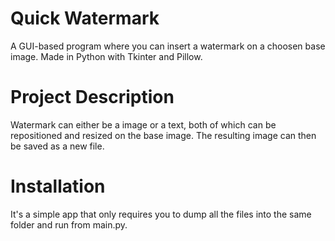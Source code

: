 # Quick Watermark
A GUI-based program where you can insert a watermark on a choosen base image. Made in Python with Tkinter and Pillow.

# Project Description
Watermark can either be a image or a text, both of which can be repositioned and resized on the base image. The resulting image can then be saved as a new file.

# Installation
It's a simple app that only requires you to dump all the files into the same folder and run from main.py.
